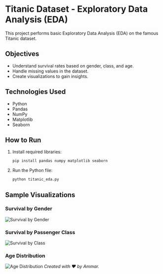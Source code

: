 # Titanic Dataset - Exploratory Data Analysis (EDA)

This project performs basic Exploratory Data Analysis (EDA) on the famous Titanic dataset.

## Objectives
- Understand survival rates based on gender, class, and age.
- Handle missing values in the dataset.
- Create visualizations to gain insights.

## Technologies Used
- Python
- Pandas
- NumPy
- Matplotlib
- Seaborn

## How to Run
1. Install required libraries:
    ```bash
    pip install pandas numpy matplotlib seaborn
    ```
2. Run the Python file:
    ```bash
    python titanic_eda.py
    ```

## Sample Visualizations

### Survival by Gender
![Survival by Gender](screenshots/survival_by_gender.png)

### Survival by Passenger Class
![Survival by Class](screenshots/survival_by_class.png)

### Age Distribution
![Age Distribution](screenshots/age_distribution.png)
*Created with ❤️ by Ammar.*
